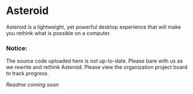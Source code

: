 # Asteroid
Asteroid is a lightweight, yet powerful desktop experience that will make you rethink what is possible on a computer.

### Notice:
The source code uploaded here is not up-to-date. Please bare with us as we rewrite and rethink Asteroid. Please view the organization project board to track progress.


*Readme coming soon*
